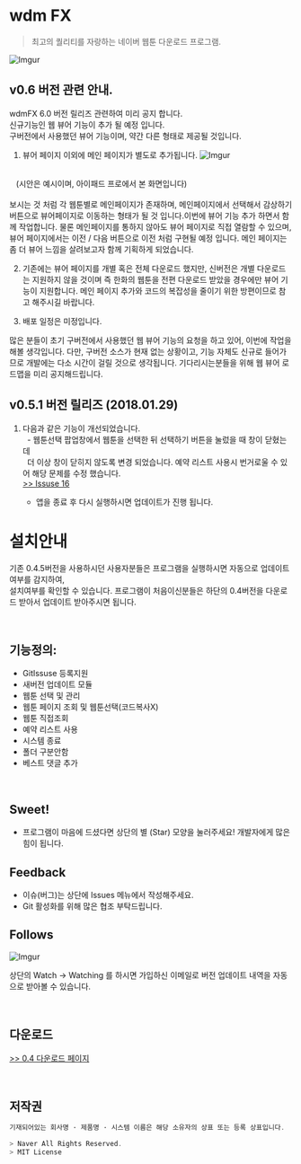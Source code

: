 # wdm FX
> 최고의 퀄리티를 자랑하는 네이버 웹툰 다운로드 프로그램.


![Imgur](https://i.imgur.com/AT9IiWE.png)
<br/>
## v0.6 버전 관련 안내.
wdmFX 6.0 버전 릴리즈 관련하여 미리 공지 합니다. <br>
신규기능인 웹 뷰어 기능이 추가 될 예정 입니다. <br>
구버전에서 사용했던 뷰어 기능이며, 약간 다른 형태로 제공될 것입니다.

1. 뷰어 페이지 이외에 메인 페이지가 별도로 추가됩니다.
![Imgur](https://i.imgur.com/rNLnGXy.png)
<br>
&nbsp;&nbsp;&nbsp;(시안은 예시이며, 아이패드 프로에서 본 화면입니다) <br><br>
보시는 것 처럼 각 웹툰별로 메인페이지가 존재하며, 메인페이지에서 선택해서 감상하기 버튼으로 뷰어페이지로 이동하는 형태가 될 것 입니다.이번에 뷰어 기능 추가 하면서 함께 작업합니다. 물론 메인페이지를 통하지 않아도 뷰어 페이지로 직접 열람할 수 있으며, 뷰어 페이지에서는 이전 / 다음 버튼으로 이전 처럼 구현될 예정 입니다. 메인 페이지는  좀 더 뷰어 느낌을 살려보고자 함께 기획하게 되었습니다.

2. 기존에는 뷰어 페이지를 개별 혹은 전체 다운로드 했지만, 신버전은 개별 다운로드는 지원하지 않을 것이며 즉 한화의 웹툰을 전편 다운로드 받았을 경우에만 뷰어 기능이 지원합니다. 메인 페이지 추가와 코드의 복잡성을 줄이기 위한 방편이므로 참고 해주시길 바랍니다.

3. 배포 일정은 미정입니다.

많은 분들이 초기 구버전에서 사용했던 웹 뷰어 기능의 요청을 하고 있어, 이번에 작업을 해볼 생각입니다.
다만, 구버전 소스가 현재 없는 상황이고, 기능 자체도 신규로 들어가므로 개발에는 다소 시간이 걸릴 것으로 생각됩니다.
기다리시는분들을 위해 웹 뷰어 로드맵을 미리 공지해드립니다.


## v0.5.1 버전 릴리즈 (2018.01.29)

1. 다음과 같은 기능이 개선되었습니다. <br/>
   - 웹툰선택 팝업창에서 웹툰을 선택한 뒤 선택하기 버튼을 눌렀을 때 창이 닫혔는데 <br/>
     더 이상 창이 닫히지 않도록 변경 되었습니다.
     예약 리스트 사용시 번거로울 수 있어 해당 문제를 수정 했습니다.
     <br/>
     [>> Issuse 16](https://github.com/kimyearho/WebtoonDownloadManager/issues/16)
     
     * 앱을 종료 후 다시 실행하시면 업데이트가 진행 됩니다.

# 설치안내 
   기존 0.4.5버전을 사용하시던 사용자분들은 프로그램을 실행하시면 자동으로 업데이트여부를 감지하여,<br>
   설치여부를 확인할 수 있습니다. 프로그램이 처음이신분들은 하단의 0.4버전을 다운로드 받아서 업데이트
   받아주시면 됩니다.

<br/>

## 기능정의:

* GitIssuse 등록지원
* 새버전 업데이트 모듈
* 웹툰 선택 및 관리
* 웹툰 페이지 조회 및 웹툰선택(코드복사X)
* 웹툰 직접조회
* 예약 리스트 사용
* 시스템 종료
* 폴더 구분안함
* 베스트 댓글 추가

<br/>

## Sweet!

 * 프로그램이 마음에 드셨다면 상단의 별 (Star) 모양을 눌러주세요!
   개발자에게 많은 힘이 됩니다.
   
## Feedback

  * 이슈(버그)는 상단에 Issues 메뉴에서 작성해주세요.
  * Git 활성화를 위해 많은 협조 부탁드립니다.

## Follows

![Imgur](https://i.imgur.com/KYwTpoh.png) <br/>

상단의 Watch -> Watching 를 하시면 가입하신 이메일로 버전 업데이트 내역을 자동으로 받아볼 수 있습니다.


<br/>

## 다운로드
[>> 0.4 다운로드 페이지](https://github.com/kimyearho/WebtoonDownloadManager/releases/tag/0.4)

<br/>

## 저작권
```javascript
기재되어있는 회사명 · 제품명 · 시스템 이름은 해당 소유자의 상표 또는 등록 상표입니다.

> Naver All Rights Reserved.
> MIT License
```
